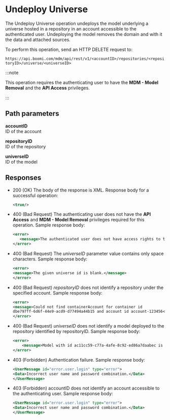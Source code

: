 # Undeploy Universe 

<head>
  <meta name="guidename" content="DataHub"/>
  <meta name="context" content="GUID-2f33215c-5d89-46ec-bceb-999e643007e3"/>
</head>


The Undeploy Universe operation undeploys the model underlying a universe hosted in a repository in an account accessible to the authenticated user. Undeploying the model removes the domain and with it the data and attached sources.

To perform this operation, send an HTTP DELETE request to:

`https://api.boomi.com/mdm/api/rest/v1/<accountID>/repositories/<repositoryID>/universe/<universeID>`

:::note

This operation requires the authenticating user to have the **MDM - Model Removal** and the **API Access** privileges.

:::

## Path parameters 

**accountID**  
ID of the account

**repositoryID**  
ID of the repository

**universeID**  
ID of the model



## Responses 

-   200 \(OK\) The body of the response is XML. Response body for a successful operation:

    ```xml
    <true/>
    ```

-   400 \(Bad Request\) The authenticating user does not have the **API Access** and **MDM - Model Removal** privileges required for this operation. Sample response body:

    ```xml
    <error>
       <message>The authenticated user does not have access rights to this functionality</message>
    </error>
    ```

-   400 (Bad Request) The *universeID* parameter value contains only space characters. Sample response body:

    ```xml
    <error>
    <message>The given universe id is blank.</message>
    </error> 
    ```


- 400 (Bad Request) *repositoryID* does not identify a repository under the specified account. Sample response body:

    ```xml
    <error>
    <message>Could not find containerAccount for container id 
    dbe797ff-6d6f-44e9-acd9-d77494a44b15 and account id account-123456</message>
    </error>
    ```

-   400 \(Bad Request\) *universeID* does not identify a model deployed to the repository identified by repositoryID. Sample response body:

    ```xml
    <error>
        <message>Model with id ac11cc59-c77a-4afe-8c92-ed86a7daabec is not deployed to repository MyCompany Master.</message>
    </error>
    ```
- 403 (Forbidden) Authentication failure. Sample response body:

    ```xml
    <UserMessage id="error.user.login" type="error">
    <Data>Incorrect user name and password combination.</Data>
    </UserMessage>
    ```

- 403 (Forbidden) accountID does not identify an account accessible to the authenticating user. Sample response body:

    ```xml
    <UserMessage id="error.user.login" type="error">
    <Data>Incorrect user name and password combination.</Data>
    </UserMessage>
    ```
    